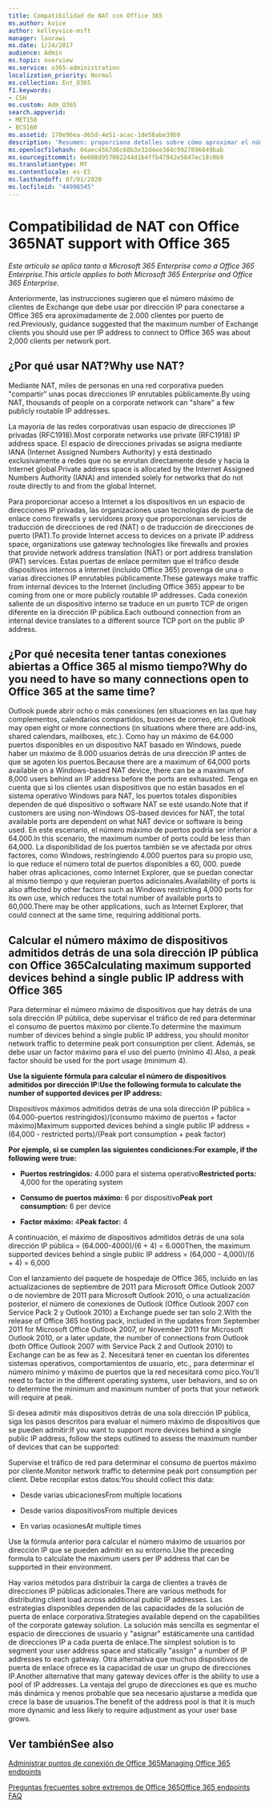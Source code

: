 ```yaml
---
title: Compatibilidad de NAT con Office 365
ms.author: kvice
author: kelleyvice-msft
manager: laurawi
ms.date: 1/24/2017
audience: Admin
ms.topic: overview
ms.service: o365-administration
localization_priority: Normal
ms.collection: Ent_O365
f1.keywords:
- CSH
ms.custom: Adm_O365
search.appverid:
- MET150
- BCS160
ms.assetid: 170e96ea-d65d-4e51-acac-1de56abe39b9
description: 'Resumen: proporciona detalles sobre cómo aproximar el número correcto de clientes que se pueden usar por dirección IP dentro de la organización mediante la traducción de direcciones de red (NAT).'
ms.openlocfilehash: 04aec45b7d6c68b3e32d4ee384c9927896849bab
ms.sourcegitcommit: 6e608d957082244d1b4ffb47942e5847ec18c0b9
ms.translationtype: MT
ms.contentlocale: es-ES
ms.lasthandoff: 07/01/2020
ms.locfileid: "44998545"
---
```

# <a name="nat-support-with-office-365"></a><span data-ttu-id="35240-103">Compatibilidad de NAT con Office 365</span><span class="sxs-lookup"><span data-stu-id="35240-103">NAT support with Office 365</span></span>

<span data-ttu-id="35240-104">*Este artículo se aplica tanto a Microsoft 365 Enterprise como a Office 365 Enterprise.*</span><span class="sxs-lookup"><span data-stu-id="35240-104">*This article applies to both Microsoft 365 Enterprise and Office 365 Enterprise.*</span></span>

<span data-ttu-id="35240-105">Anteriormente, las instrucciones sugieren que el número máximo de clientes de Exchange que debe usar por dirección IP para conectarse a Office 365 era aproximadamente de 2.000 clientes por puerto de red.</span><span class="sxs-lookup"><span data-stu-id="35240-105">Previously, guidance suggested that the maximum number of Exchange clients you should use per IP address to connect to Office 365 was about 2,000 clients per network port.</span></span>
  
## <a name="why-use-nat"></a><span data-ttu-id="35240-106">¿Por qué usar NAT?</span><span class="sxs-lookup"><span data-stu-id="35240-106">Why use NAT?</span></span>

<span data-ttu-id="35240-107">Mediante NAT, miles de personas en una red corporativa pueden "compartir" unas pocas direcciones IP enrutables públicamente.</span><span class="sxs-lookup"><span data-stu-id="35240-107">By using NAT, thousands of people on a corporate network can "share" a few publicly routable IP addresses.</span></span>
  
<span data-ttu-id="35240-108">La mayoría de las redes corporativas usan espacio de direcciones IP privadas (RFC1918).</span><span class="sxs-lookup"><span data-stu-id="35240-108">Most corporate networks use private (RFC1918) IP address space.</span></span> <span data-ttu-id="35240-109">El espacio de direcciones privadas se asigna mediante IANA (Internet Assigned Numbers Authority) y está destinado exclusivamente a redes que no se enrutan directamente desde y hacia la Internet global.</span><span class="sxs-lookup"><span data-stu-id="35240-109">Private address space is allocated by the Internet Assigned Numbers Authority (IANA) and intended solely for networks that do not route directly to and from the global Internet.</span></span>
  
<span data-ttu-id="35240-110">Para proporcionar acceso a Internet a los dispositivos en un espacio de direcciones IP privadas, las organizaciones usan tecnologías de puerta de enlace como firewalls y servidores proxy que proporcionan servicios de traducción de direcciones de red (NAT) o de traducción de direcciones de puerto (PAT).</span><span class="sxs-lookup"><span data-stu-id="35240-110">To provide Internet access to devices on a private IP address space, organizations use gateway technologies like firewalls and proxies that provide network address translation (NAT) or port address translation (PAT) services.</span></span> <span data-ttu-id="35240-111">Estas puertas de enlace permiten que el tráfico desde dispositivos internos a Internet (incluido Office 365) provenga de una o varias direcciones IP enrutables públicamente.</span><span class="sxs-lookup"><span data-stu-id="35240-111">These gateways make traffic from internal devices to the Internet (including Office 365) appear to be coming from one or more publicly routable IP addresses.</span></span> <span data-ttu-id="35240-112">Cada conexión saliente de un dispositivo interno se traduce en un puerto TCP de origen diferente en la dirección IP pública.</span><span class="sxs-lookup"><span data-stu-id="35240-112">Each outbound connection from an internal device translates to a different source TCP port on the public IP address.</span></span> 
  
## <a name="why-do-you-need-to-have-so-many-connections-open-to-office-365-at-the-same-time"></a><span data-ttu-id="35240-113">¿Por qué necesita tener tantas conexiones abiertas a Office 365 al mismo tiempo?</span><span class="sxs-lookup"><span data-stu-id="35240-113">Why do you need to have so many connections open to Office 365 at the same time?</span></span>

<span data-ttu-id="35240-114">Outlook puede abrir ocho o más conexiones (en situaciones en las que hay complementos, calendarios compartidos, buzones de correo, etc.).</span><span class="sxs-lookup"><span data-stu-id="35240-114">Outlook may open eight or more connections (in situations where there are add-ins, shared calendars, mailboxes, etc.).</span></span> <span data-ttu-id="35240-115">Como hay un máximo de 64.000 puertos disponibles en un dispositivo NAT basado en Windows, puede haber un máximo de 8.000 usuarios detrás de una dirección IP antes de que se agoten los puertos.</span><span class="sxs-lookup"><span data-stu-id="35240-115">Because there are a maximum of 64,000 ports available on a Windows-based NAT device, there can be a maximum of 8,000 users behind an IP address before the ports are exhausted.</span></span> <span data-ttu-id="35240-116">Tenga en cuenta que si los clientes usan dispositivos que no están basados en el sistema operativo Windows para NAT, los puertos totales disponibles dependen de qué dispositivo o software NAT se esté usando.</span><span class="sxs-lookup"><span data-stu-id="35240-116">Note that if customers are using non-Windows OS-based devices for NAT, the total available ports are dependent on what NAT device or software is being used.</span></span> <span data-ttu-id="35240-117">En este escenario, el número máximo de puertos podría ser inferior a 64.000.</span><span class="sxs-lookup"><span data-stu-id="35240-117">In this scenario, the maximum number of ports could be less than 64,000.</span></span> <span data-ttu-id="35240-118">La disponibilidad de los puertos también se ve afectada por otros factores, como Windows, restringiendo 4.000 puertos para su propio uso, lo que reduce el número total de puertos disponibles a 60, 000. puede haber otras aplicaciones, como Internet Explorer, que se puedan conectar al mismo tiempo y que requieran puertos adicionales.</span><span class="sxs-lookup"><span data-stu-id="35240-118">Availability of ports is also affected by other factors such as Windows restricting 4,000 ports for its own use, which reduces the total number of available ports to 60,000.There may be other applications, such as Internet Explorer, that could connect at the same time, requiring additional ports.</span></span>
  
## <a name="calculating-maximum-supported-devices-behind-a-single-public-ip-address-with-office-365"></a><span data-ttu-id="35240-119">Calcular el número máximo de dispositivos admitidos detrás de una sola dirección IP pública con Office 365</span><span class="sxs-lookup"><span data-stu-id="35240-119">Calculating maximum supported devices behind a single public IP address with Office 365</span></span>

<span data-ttu-id="35240-120">Para determinar el número máximo de dispositivos que hay detrás de una sola dirección IP pública, debe supervisar el tráfico de red para determinar el consumo de puertos máximo por cliente.</span><span class="sxs-lookup"><span data-stu-id="35240-120">To determine the maximum number of devices behind a single public IP address, you should monitor network traffic to determine peak port consumption per client.</span></span> <span data-ttu-id="35240-121">Además, se debe usar un factor máximo para el uso del puerto (mínimo 4).</span><span class="sxs-lookup"><span data-stu-id="35240-121">Also, a peak factor should be used for the port usage (minimum 4).</span></span> 
  
 <span data-ttu-id="35240-122">**Use la siguiente fórmula para calcular el número de dispositivos admitidos por dirección IP:**</span><span class="sxs-lookup"><span data-stu-id="35240-122">**Use the following formula to calculate the number of supported devices per IP address:**</span></span>
  
<span data-ttu-id="35240-123">Dispositivos máximos admitidos detrás de una sola dirección IP pública = (64.000-puertos restringidos)/(consumo máximo de puertos + factor máximo)</span><span class="sxs-lookup"><span data-stu-id="35240-123">Maximum supported devices behind a single public IP address = (64,000 - restricted ports)/(Peak port consumption + peak factor)</span></span>
  
 <span data-ttu-id="35240-124">**Por ejemplo, si se cumplen las siguientes condiciones:**</span><span class="sxs-lookup"><span data-stu-id="35240-124">**For example, if the following were true:**</span></span>
  
- <span data-ttu-id="35240-125">**Puertos restringidos:** 4.000 para el sistema operativo</span><span class="sxs-lookup"><span data-stu-id="35240-125">**Restricted ports:** 4,000 for the operating system</span></span>

- <span data-ttu-id="35240-126">**Consumo de puertos máximo:** 6 por dispositivo</span><span class="sxs-lookup"><span data-stu-id="35240-126">**Peak port consumption:** 6 per device</span></span>

- <span data-ttu-id="35240-127">**Factor máximo:** 4</span><span class="sxs-lookup"><span data-stu-id="35240-127">**Peak factor:** 4</span></span>

<span data-ttu-id="35240-128">A continuación, el máximo de dispositivos admitidos detrás de una sola dirección IP pública = (64.000-4000)/(6 + 4) = 6.000</span><span class="sxs-lookup"><span data-stu-id="35240-128">Then, the maximum supported devices behind a single public IP address = (64,000 - 4,000)/(6 + 4) = 6,000</span></span>
  
<span data-ttu-id="35240-129">Con el lanzamiento del paquete de hospedaje de Office 365, incluido en las actualizaciones de septiembre de 2011 para Microsoft Office Outlook 2007 o de noviembre de 2011 para Microsoft Outlook 2010, o una actualización posterior, el número de conexiones de Outlook (Office Outlook 2007 con Service Pack 2 y Outlook 2010) a Exchange puede ser tan solo 2.</span><span class="sxs-lookup"><span data-stu-id="35240-129">With the release of Office 365 hosting pack, included in the updates from September 2011 for Microsoft Office Outlook 2007, or November 2011 for Microsoft Outlook 2010, or a later update, the number of connections from Outlook (both Office Outlook 2007 with Service Pack 2 and Outlook 2010) to Exchange can be as few as 2.</span></span> <span data-ttu-id="35240-130">Necesitará tener en cuentan los diferentes sistemas operativos, comportamientos de usuario, etc., para determinar el número mínimo y máximo de puertos que la red necesitará como pico.</span><span class="sxs-lookup"><span data-stu-id="35240-130">You'll need to factor in the different operating systems, user behaviors, and so on to determine the minimum and maximum number of ports that your network will require at peak.</span></span>
  
<span data-ttu-id="35240-131">Si desea admitir más dispositivos detrás de una sola dirección IP pública, siga los pasos descritos para evaluar el número máximo de dispositivos que se pueden admitir:</span><span class="sxs-lookup"><span data-stu-id="35240-131">If you want to support more devices behind a single public IP address, follow the steps outlined to assess the maximum number of devices that can be supported:</span></span>
  
<span data-ttu-id="35240-132">Supervise el tráfico de red para determinar el consumo de puertos máximo por cliente.</span><span class="sxs-lookup"><span data-stu-id="35240-132">Monitor network traffic to determine peak port consumption per client.</span></span> <span data-ttu-id="35240-133">Debe recopilar estos datos:</span><span class="sxs-lookup"><span data-stu-id="35240-133">You should collect this data:</span></span>
  
- <span data-ttu-id="35240-134">Desde varias ubicaciones</span><span class="sxs-lookup"><span data-stu-id="35240-134">From multiple locations</span></span>
    
- <span data-ttu-id="35240-135">Desde varios dispositivos</span><span class="sxs-lookup"><span data-stu-id="35240-135">From multiple devices</span></span>
    
- <span data-ttu-id="35240-136">En varias ocasiones</span><span class="sxs-lookup"><span data-stu-id="35240-136">At multiple times</span></span>
    
<span data-ttu-id="35240-137">Use la fórmula anterior para calcular el número máximo de usuarios por dirección IP que se pueden admitir en su entorno.</span><span class="sxs-lookup"><span data-stu-id="35240-137">Use the preceding formula to calculate the maximum users per IP address that can be supported in their environment.</span></span>
  
<span data-ttu-id="35240-138">Hay varios métodos para distribuir la carga de clientes a través de direcciones IP públicas adicionales.</span><span class="sxs-lookup"><span data-stu-id="35240-138">There are various methods for distributing client load across additional public IP addresses.</span></span> <span data-ttu-id="35240-139">Las estrategias disponibles dependen de las capacidades de la solución de puerta de enlace corporativa.</span><span class="sxs-lookup"><span data-stu-id="35240-139">Strategies available depend on the capabilities of the corporate gateway solution.</span></span> <span data-ttu-id="35240-140">La solución más sencilla es segmentar el espacio de direcciones de usuario y "asignar" estáticamente una cantidad de direcciones IP a cada puerta de enlace.</span><span class="sxs-lookup"><span data-stu-id="35240-140">The simplest solution is to segment your user address space and statically "assign" a number of IP addresses to each gateway.</span></span> <span data-ttu-id="35240-141">Otra alternativa que muchos dispositivos de puerta de enlace ofrece es la capacidad de usar un grupo de direcciones IP.</span><span class="sxs-lookup"><span data-stu-id="35240-141">Another alternative that many gateway devices offer is the ability to use a pool of IP addresses.</span></span> <span data-ttu-id="35240-142">La ventaja del grupo de direcciones es que es mucho más dinámica y menos probable que sea necesario ajustarse a medida que crece la base de usuarios.</span><span class="sxs-lookup"><span data-stu-id="35240-142">The benefit of the address pool is that it is much more dynamic and less likely to require adjustment as your user base grows.</span></span>
  
## <a name="see-also"></a><span data-ttu-id="35240-143">Ver también</span><span class="sxs-lookup"><span data-stu-id="35240-143">See also</span></span>

[<span data-ttu-id="35240-144">Administrar puntos de conexión de Office 365</span><span class="sxs-lookup"><span data-stu-id="35240-144">Managing Office 365 endpoints</span></span>](https://support.office.com/article/99cab9d4-ef59-4207-9f2b-3728eb46bf9a)
  
[<span data-ttu-id="35240-145">Preguntas frecuentes sobre extremos de Office 365</span><span class="sxs-lookup"><span data-stu-id="35240-145">Office 365 endpoints FAQ</span></span>](https://support.office.com/article/d4088321-1c89-4b96-9c99-54c75cae2e6d)
